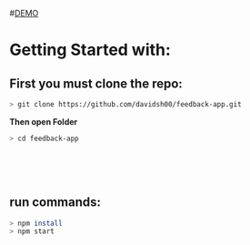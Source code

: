 #[DEMO](http://feedback-app-jet.vercel.app/)
# Getting Started with:
## First you must clone the repo:
```bash 
> git clone https://github.com/davidsh00/feedback-app.git
```
**Then open Folder**
```bash
> cd feedback-app
```
&nbsp;

&nbsp;


## run commands:
```bash
> npm install
> npm start
```
